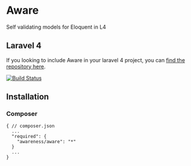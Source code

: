 # Aware
Self validating models for Eloquent in L4

## Laravel 4
If you looking to include Aware in your laravel 4 project, you can [find the repository here](https://github.com/awareness/aware).

[![Build Status](https://travis-ci.org/awareness/aware.png?branch=master)](https://travis-ci.org/awareness/aware)

## Installation

### Composer

```
{ // composer.json
  ...
  "required": {
    "awareness/aware": "*"
  }
  ...
}
```
